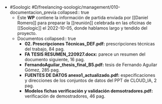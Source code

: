 - #Soologic #D/freelancing-soologic/management/010-documentacion_previa
  collapsed:: true
  - Este **WP** contiene la información de partida enviada por [[Daniel Romero]] para preparar la [[reunión]] celebrada en las oficinas de [[Soologic]] el 2022-10-05, donde hablamos largo y tendido del proyecto.
  - Documentos
    collapsed:: true
    - **02. Prescripciones Técnicas_DEF.pdf:** prescripciones técnicas del trabajo, 84 pag.
    - **FA TESIS RESUMEN_220927.docx:** parece un resumen del documento siguiente, 16 pag.
    - **FernandoAguilar_thesis_final_B5.pdf:** tesis de Fernando Aguilar Gómez, 285 pag.
    - **FUENTES DE DATOS anexo1_actualizado.pdf:** especificaciones y direcciones de los conjuntos de datos del PPT de CLOUD_IA, 2 pag.
    - **Modelos fichas verificación y validación demsotradores.pdf:** verificación de demostradores, 46 pag.

